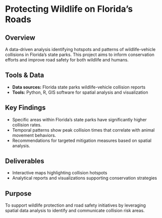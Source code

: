 # Protecting Wildlife on Florida’s Roads

## Overview
A data-driven analysis identifying hotspots and patterns of wildlife-vehicle collisions in Florida’s state parks. This project aims to inform conservation efforts and improve road safety for both wildlife and humans.

## Tools & Data
- **Data sources:** Florida state parks wildlife-vehicle collision reports  
- **Tools:** Python, R, GIS software for spatial analysis and visualization

## Key Findings
- Specific areas within Florida’s state parks have significantly higher collision rates.  
- Temporal patterns show peak collision times that correlate with animal movement behaviors.  
- Recommendations for targeted mitigation measures based on spatial analysis.

## Deliverables
- Interactive maps highlighting collision hotspots  
- Analytical reports and visualizations supporting conservation strategies

## Purpose
To support wildlife protection and road safety initiatives by leveraging spatial data analysis to identify and communicate collision risk areas.

